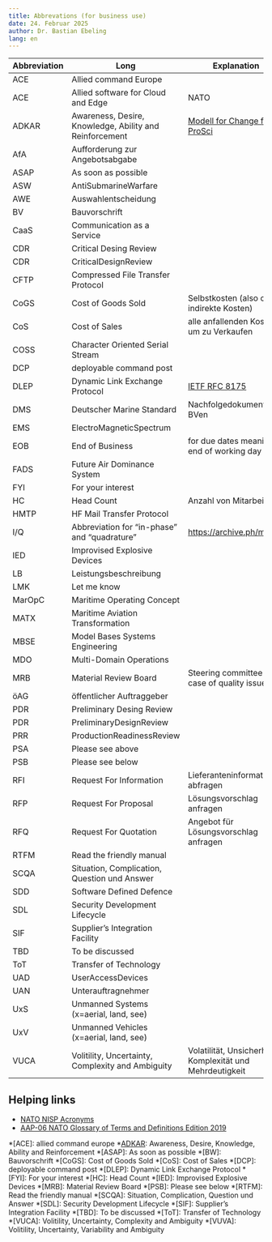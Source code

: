 ```yaml
---
title: Abbrevations (for business use)
date: 24. Februar 2025
author: Dr. Bastian Ebeling
lang: en
---
```


| Abbreviation | Long                                                    | Explanation                                               |
| ------------ | ------------------------------------------------------- | --------------------------------------------------------- |
| ACE          | Allied command Europe                                   |                                                           |
| ACE          | Allied software for Cloud and Edge                      | NATO                                                      |
| ADKAR        | Awareness, Desire, Knowledge, Ability and Reinforcement | [Modell for Change from ProSci][ADKAR]                    |
| AfA          | Aufforderung zur Angebotsabgabe                         |                                                           |
| ASAP         | As soon as possible                                     |                                                           |
| ASW          | AntiSubmarineWarfare                                    |                                                           |
| AWE          | Auswahlentscheidung                                     |                                                           |
| BV           | Bauvorschrift                                           |                                                           |
| CaaS         | Communication as a Service                              |                                                           |
| CDR          | Critical Desing Review                                  |                                                           |
| CDR          | CriticalDesignReview                                    |                                                           |
| CFTP         | Compressed File Transfer Protocol                       |                                                           |
| CoGS         | Cost of Goods Sold                                      | Selbstkosten (also ohne indirekte Kosten)                 |
| CoS          | Cost of Sales                                           | alle anfallenden Kosten, um zu Verkaufen                  |
| COSS         | Character Oriented Serial Stream                        |                                                           |
| DCP          | deployable command post                                 |                                                           |
| DLEP         | Dynamic Link Exchange Protocol                          | [IETF RFC 8175][RFC8175]                                  |
| DMS          | Deutscher Marine Standard                               | Nachfolgedokument der BVen                                |
| EMS          | ElectroMagneticSpectrum                                 |                                                           |
| EOB          | End of Business                                         | for due dates meaning end of working day                  |
| FADS         | Future Air Dominance System                             |                                                           |
| FYI          | For your interest                                       |                                                           |
| HC           | Head Count                                              | Anzahl von Mitarbeitern                                   |
| HMTP         | HF Mail Transfer Protocol                               |                                                           |
| I/Q          | Abbreviation for “in-phase” and “quadrature”            | <https://archive.ph/m2j1h>                                |
| IED          | Improvised Explosive Devices                            |                                                           |
| LB           | Leistungsbeschreibung                                   |                                                           |
| LMK          | Let me know                                             |                                                           |
| MarOpC       | Maritime Operating Concept                              |                                                           |
| MATX         | Maritime Aviation Transformation                        |                                                           |
| MBSE         | Model Bases Systems Engineering                         |                                                           |
| MDO          | Multi-Domain Operations                                 |                                                           |
| MRB          | Material Review Board                                   | Steering committee in case of quality issues              |
| öAG          | öffentlicher Auftraggeber                               |                                                           |
| PDR          | Preliminary Desing Review                               |                                                           |
| PDR          | PreliminaryDesignReview                                 |                                                           |
| PRR          | ProductionReadinessReview                               |                                                           |
| PSA          | Please see above                                        |                                                           |
| PSB          | Please see below                                        |                                                           |
| RFI          | Request For Information                                 | Lieferanteninformationen abfragen                         |
| RFP          | Request For Proposal                                    | Lösungsvorschlag anfragen                                 |
| RFQ          | Request For Quotation                                   | Angebot für Lösungsvorschlag anfragen                     |
| RTFM         | Read the friendly manual                                |                                                           |
| SCQA         | Situation, Complication, Question und Answer            |                                                           |
| SDD          | Software Defined Defence                                |                                                           |
| SDL          | Security Development Lifecycle                          |                                                           |
| SIF          | Supplier’s Integration Facility                         |                                                           |
| TBD          | To be discussed                                         |                                                           |
| ToT          | Transfer of Technology                                  |                                                           |
| UAD          | UserAccessDevices                                       |                                                           |
| UAN          | Unterauftragnehmer                                      |                                                           |
| UxS          | Unmanned Systems (x=aerial, land, see)                  |                                                           |
| UxV          | Unmanned Vehicles (x=aerial, land, see)                 |                                                           |
| VUCA         | Volitility, Uncertainty, Complexity and Ambiguity       | Volatilität, Unsicherheit, Komplexität und Mehrdeutigkeit |

## Helping links

- [NATO NISP Acronyms](https://nhqc3s.hq.nato.int/apps/architecture/nisp/acronyms/index.html)
- [AAP-06 NATO Glossary of Terms and Definitions Edition 2019](https://www.coemed.org/files/stanags/05_AAP/AAP-06_2019_EF.pdf)

[ADKAR]: https://www.prosci.com/methodology/adkar
[RFC8175]: https://datatracker.ietf.org/doc/rfc8175/ "Dynamic Link Exchange Protocol (DLEP)"

<!-- prettier-ignore-start -->
*[ACE]: allied command europe
*[ADKAR]: Awareness, Desire, Knowledge, Ability and Reinforcement
*[ASAP]: As soon as possible
*[BW]: Bauvorschrift
*[CoGS]: Cost of Goods Sold
*[CoS]: Cost of Sales
*[DCP]: deployable command post
*[DLEP]: Dynamic Link Exchange Protocol
*[FYI]: For your interest
*[HC]: Head Count
*[IED]: Improvised Explosive Devices
*[MRB]: Material Review Board
*[PSB]: Please see below
*[RTFM]: Read the friendly manual
*[SCQA]: Situation, Complication, Question und Answer
*[SDL]: Security Development Lifecycle
*[SIF]: Supplier’s Integration Facility
*[TBD]: To be discussed
*[ToT]: Transfer of Technology
*[VUCA]: Volitility, Uncertainty, Complexity and Ambiguity
*[VUVA]: Volitility, Uncertainty, Variability and Ambiguity
<!-- prettier-ignore-end -->
